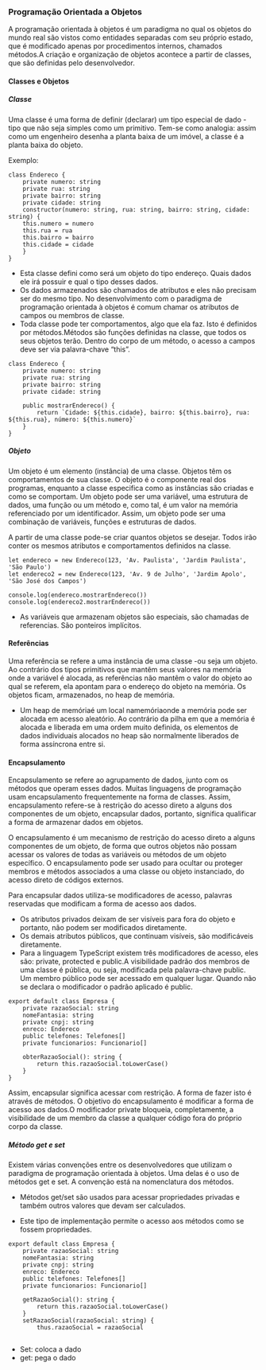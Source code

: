 <h3> Programação Orientada a Objetos </h3>

A programação orientada à objetos é um paradigma no qual os objetos do mundo real são vistos como entidades separadas com seu próprio estado, que é modificado apenas por procedimentos internos, chamados métodos.A criação e organização de objetos acontece a partir de classes, que são definidas pelo desenvolvedor.

<h4> Classes e Objetos </h4>

<h5> Classe </h5>

Uma classe é uma forma de definir (declarar) um tipo especial de dado -tipo que não seja simples como um primitivo. Tem-se como analogia: assim como um engenheiro desenha a planta baixa de um imóvel, a classe é a planta baixa do objeto.

Exemplo: 
```
class Endereco {
    private numero: string 
    private rua: string
    private bairro: string
    private cidade: string
    constructor(numero: string, rua: string, bairro: string, cidade: string) {
    this.numero = numero
    this.rua = rua
    this.bairro = bairro
    this.cidade = cidade
    }
}
```
* Esta classe defini como será um objeto do tipo endereço. Quais dados ele irá possuir e qual o tipo desses dados. 
* Os dados armazenados são chamados de atributos e eles não precisam ser do mesmo tipo. No desenvolvimento com o paradigma de programação orientada à objetos é comum chamar os atributos de campos ou membros de classe.
* Toda classe pode ter comportamentos, algo que ela faz. Isto é definidos por métodos.Métodos são funções definidas na classe, que todos os seus objetos terão. Dentro do corpo de um método, o acesso a campos deve ser via palavra-chave “this”.

```
class Endereco {
    private numero: string 
    private rua: string
    private bairro: string
    private cidade: string
    
    public mostrarEndereco() {
        return `Cidade: ${this.cidade}, bairro: ${this.bairro}, rua: ${this.rua}, número: ${this.numero}`
    }
}
```

<h5> Objeto </h5>

Um objeto é um elemento (instância) de uma classe. Objetos têm os comportamentos de sua classe. O objeto é o componente real dos programas, enquanto a classe especifica como as instâncias são criadas e como se comportam.
Um objeto pode ser uma variável, uma estrutura de dados, uma função ou um método e, como tal, é um valor na memória referenciado por um identificador. Assim, um objeto pode ser uma combinação de variáveis, funções e estruturas de dados.

A partir de uma classe pode-se criar quantos objetos se desejar. Todos irão conter os mesmos atributos e comportamentos definidos na classe.

```
let endereco = new Endereco(123, 'Av. Paulista', 'Jardim Paulista', 'São Paulo')
let endereco2 = new Endereco(123, 'Av. 9 de Julho', 'Jardim Apolo', 'São José dos Campos')

console.log(endereco.mostrarEndereco())
console.log(endereco2.mostrarEndereco())

```

* As variáveis que armazenam objetos são especiais, são chamadas de referencias. São ponteiros implícitos.

<h4> Referências </h4>

Uma referência se refere a uma instância de uma classe -ou seja um objeto. Ao contrário dos tipos primitivos que mantêm seus valores na memória onde a variável é alocada, as referências não mantêm o valor do objeto ao qual se referem, ela apontam para o endereço do objeto na memória. Os objetos ficam, armazenados, no heap de memória.

* Um heap de memóriaé um local namemóriaonde a memória pode ser alocada em acesso aleatório. Ao contrário da pilha em que a memória é alocada e liberada em uma ordem muito definida, os elementos de dados individuais alocados no heap são normalmente liberados de forma assíncrona entre si.

<h4> Encapsulamento </h4>

Encapsulamento se refere ao agrupamento de dados, junto com os métodos que operam esses dados. Muitas linguagens de programação usam encapsulamento frequentemente na forma de classes. Assim, encapsulamento refere-se à restrição do acesso direto a alguns dos componentes de um objeto, encapsular dados, portanto, significa qualificar a forma de armazenar dados em objetos.

O encapsulamento é um mecanismo de restrição do acesso direto a alguns componentes de um objeto, de forma que outros objetos não possam acessar os valores de todas as variáveis ou métodos de um objeto específico. O encapsulamento pode ser usado para ocultar ou proteger membros e métodos associados a uma classe ou objeto instanciado, do acesso direto de códigos externos.

Para encapsular dados utiliza-se modificadores de acesso, palavras reservadas que modificam a forma de acesso aos dados.

* Os atributos privados deixam de ser visíveis para fora do objeto e portanto, não podem ser modificados diretamente.
* Os demais atributos públicos, que continuam visíveis, são modificáveis diretamente.
* Para a linguagem TypeScript existem três modificadores de acesso, eles são: private, protected e public.A visibilidade padrão dos membros de uma classe é pública, ou seja, modificada pela palavra-chave public. Um membro público pode ser acessado em qualquer lugar. Quando não se declara o modificador o padrão aplicado é public.

```
export default class Empresa {
    private razaoSocial: string 
    nomeFantasia: string
    private cnpj: string
    enreco: Endereco
    public telefones: Telefones[]
    private funcionarios: Funcionario[]
    
    obterRazaoSocial(): string {
        return this.razaoSocial.toLowerCase()
    }
}
```
Assim, encapsular significa acessar com restrição. A forma de fazer isto é através de métodos. O objetivo do encapsulamento é modificar a forma de acesso aos dados.O modificador private bloqueia, completamente, a visibilidade de um membro da classe a qualquer código fora do próprio corpo da classe.

<h5> Método get e set </h5>

Existem várias convenções entre os desenvolvedores que utilizam o paradigma de programação orientada à objetos. Uma delas é o uso de métodos get e set. A convenção está na nomenclatura dos métodos.

* Métodos get/set são usados para acessar propriedades privadas e também outros valores que devam ser calculados.

* Este tipo de implementação permite o acesso aos métodos como se fossem propriedades.

```
export default class Empresa {
    private razaoSocial: string 
    nomeFantasia: string
    private cnpj: string
    enreco: Endereco
    public telefones: Telefones[]
    private funcionarios: Funcionario[]
    
    getRazaoSocial(): string {
        return this.razaoSocial.toLowerCase()
    }
    setRazaoSocial(razaoSocial: string) {
        thus.razaoSocial = razaoSocial 
 
 ```
 * Set: coloca a dado
 * get: pega o dado 
 


